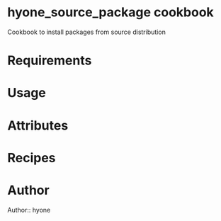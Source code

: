 # hyone_source_package cookbook

Cookbook to install packages from source distribution

# Requirements

# Usage

# Attributes

# Recipes

# Author

Author:: hyone
